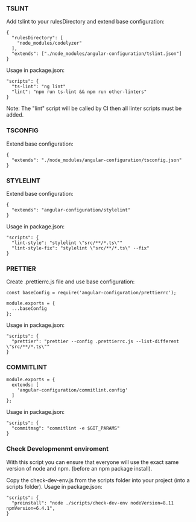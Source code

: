 ### TSLINT

Add tslint to your rulesDirectory and extend base configuration:

```
{
  "rulesDirectory": [
    "node_modules/codelyzer"
  ],
  "extends": ["./node_modules/angular-configuration/tslint.json"]
}
```
Usage in package.json:
```
"scripts": {
  "ts-lint": "ng lint"
  "lint": "npm run ts-lint && npm run other-linters"
}
```
Note:
The "lint" script will be called by CI then all linter scripts must be added.

### TSCONFIG

Extend base configuration:

```
{
  "extends": "./node_modules/angular-configuration/tsconfig.json"
}
```

### STYLELINT

Extend base configuration:

```
{
  "extends": "angular-configuration/stylelint"
}
```
Usage in package.json:
```
"scripts": {
  "lint-style": "stylelint \"src/**/*.ts\""
  "lint-style-fix": "stylelint \"src/**/*.ts\" --fix"
}
```

### PRETTIER

Create .prettierrc.js file and use base configuration:

```
const baseConfig = require('angular-configuration/prettierrc');

module.exports = {
  ...baseConfig
};

```
Usage in package.json:
```
"scripts": {
  "prettier": "prettier --config .prettierrc.js --list-different \"src/**/*.ts\""
}
```

### COMMITLINT

```
module.exports = {
  extends: [
    'angular-configuration/commitlint.config'
  ]
};
```
Usage in package.json:
```
"scripts": {
  "commitmsg": "commitlint -e $GIT_PARAMS"
}
```

### Check Developmenmt enviroment

With this script you can ensure that everyone will use the exact same version of node and npm.
(before an npm package install).

Copy the check-dev-env.js from the scripts folder into your project (into a scripts folder).
Usage in package.json:
```
"scripts": {
  "preinstall": "node ./scripts/check-dev-env nodeVersion=8.11 npmVersion=6.4.1",
}
```
